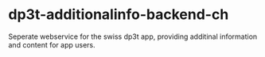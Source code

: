 # dp3t-additionalinfo-backend-ch
Seperate webservice for the swiss dp3t app, providing additinal information and content for app users. 
